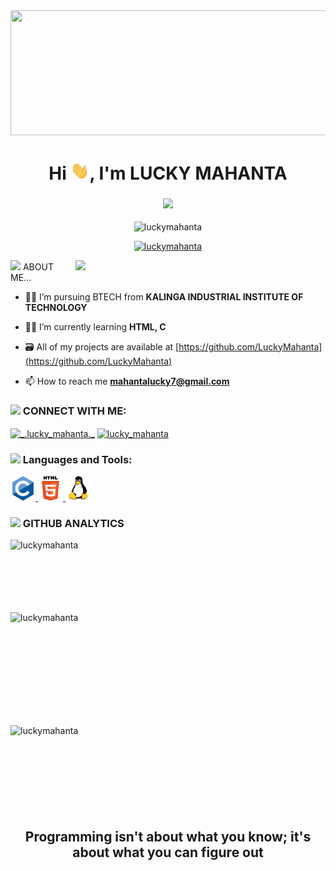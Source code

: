 <img src="https://media.giphy.com/media/CcwLAV11cALh3OuEJ5/giphy.gif" width="1150" height="200">
<h1 align="center">Hi <img src="https://raw.githubusercontent.com/ABSphreak/ABSphreak/master/gifs/Hi.gif" width="30px">, I'm LUCKY MAHANTA</h1>
<b><h3 align="center"><img src="https://readme-typing-svg.herokuapp.com?color=%2350219A&center=true&vCenter=true&lines=PROGRAMMING+ENTHUSIAST"></h3></b>

<p align="center"> <img src="https://komarev.com/ghpvc/?username=luckymahanta&label=Profile%20views&color=0e29b4&style=flat" alt="luckymahanta" /> </p>

<p align="center"> <a href="https://github.com/ryo-ma/github-profile-trophy"><img src="https://github-profile-trophy.vercel.app/?username=luckymahanta" alt="luckymahanta" /></a> </p>
<img align="right" src="https://media.giphy.com/media/qgQUggAC3Pfv687qPC/giphy.gif" width="400">

<img src="https://media.giphy.com/media/ww9Z3l8wl4szKyRIro/giphy.gif" width="20px">  ABOUT ME...
- 👨‍🎓 I’m pursuing BTECH from **KALINGA INDUSTRIAL INSTITUTE OF TECHNOLOGY**

- 👨‍💻 I’m currently learning **HTML, C**

- 🗃 All of my projects are available at [https://github.com/LuckyMahanta](https://github.com/LuckyMahanta)

- 📫 How to reach me **mahantalucky7@gmail.com**

<h3 align="left"><img src="https://media.giphy.com/media/PQlTBMGU2HXwc/giphy.gif" width="30px"> CONNECT WITH ME:</h3>
<p align="left">
<a href="https://instagram.com/_.lucky_mahanta._" target="blank"><img align="center" src="https://raw.githubusercontent.com/rahuldkjain/github-profile-readme-generator/master/src/images/icons/Social/instagram.svg" alt="_.lucky_mahanta._" height="30" width="40" /></a>
<a href="https://www.hackerrank.com/lucky_mahanta" target="blank"><img align="center" src="https://raw.githubusercontent.com/rahuldkjain/github-profile-readme-generator/master/src/images/icons/Social/hackerrank.svg" alt="lucky_mahanta" height="30" width="40" /></a>
</p>

<h3 align="left"><img src="https://media.giphy.com/media/RbDKaczqWovIugyJmW/giphy.gif" width="50px"> Languages and Tools:</h3>
<p align="left"> <a href="https://www.cprogramming.com/" target="_blank" rel="noreferrer"> <img src="https://raw.githubusercontent.com/devicons/devicon/master/icons/c/c-original.svg" alt="c" width="40" height="40"/> </a> <a href="https://www.w3.org/html/" target="_blank" rel="noreferrer"> <img src="https://raw.githubusercontent.com/devicons/devicon/master/icons/html5/html5-original-wordmark.svg" alt="html5" width="40" height="40"/> </a> <a href="https://www.linux.org/" target="_blank" rel="noreferrer"> <img src="https://raw.githubusercontent.com/devicons/devicon/master/icons/linux/linux-original.svg" alt="linux" width="40" height="40"/> </a> </p>

<h3 align="left"><img src="https://media.giphy.com/media/WzmzomJrpmygenBsiU/giphy.gif" width="30px"> GITHUB ANALYTICS </h3>
<p><img align="left" src="https://github-readme-stats.vercel.app/api/top-langs?username=luckymahanta&show_icons=true&layout=compact&theme=tokyonight&hide_border=true&bg_color=0D1117" alt="luckymahanta" /></p><br><br><br><br><br>
<br>
<p>&nbsp;<img align="left" src="https://github-readme-stats.vercel.app/api?username=luckymahanta&show_icons=true&theme=tokyonight&hide_border=true&stroke=0000&background=060A0CD0" alt="luckymahanta" /></p><br><br>
<br><br><br><br><br><br>
<p><img align="left" src="https://github-readme-streak-stats.herokuapp.com/?user=luckymahanta&theme=tokyonight&hide_border=true&bg_color=0D1117" alt="luckymahanta" /></p><br>
<br><br><br><br>
<br><br><br><h2 align="center">Programming isn't about what you know;  it's about what you can figure out</h2>

